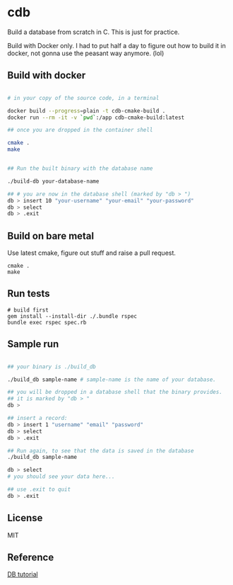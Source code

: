 # cdb

Build a database from scratch in C. This is just for practice.

Build with Docker only. I had to put half a day to figure out how to build it in docker, not gonna use the peasant way anymore. (lol)

## Build with docker

```bash

# in your copy of the source code, in a terminal

docker build --progress=plain -t cdb-cmake-build .
docker run --rm -it -v `pwd`:/app cdb-cmake-build:latest

## once you are dropped in the container shell

cmake .
make


## Run the built binary with the database name

./build-db your-database-name

## # you are now in the database shell (marked by "db > ")
db > insert 10 "your-username" "your-email" "your-password"
db > select
db > .exit

```

## Build on bare metal

Use latest cmake, figure out stuff and raise a pull request.

```
cmake .
make
```

## Run tests

```
# build first
gem install --install-dir ./.bundle rspec
bundle exec rspec spec.rb
```

## Sample run

```bash

## your binary is ./build_db

./build_db sample-name # sample-name is the name of your database.

## you will be dropped in a database shell that the binary provides.
## it is marked by "db > "
db > 

## insert a record:
db > insert 1 "username" "email" "password"
db > select
db > .exit

## Run again, to see that the data is saved in the database
./build_db sample-name

db > select
# you should see your data here...

## use .exit to quit
db > .exit

```

## License

MIT

## Reference

[DB tutorial](https://cstack.github.io/db_tutorial/)
